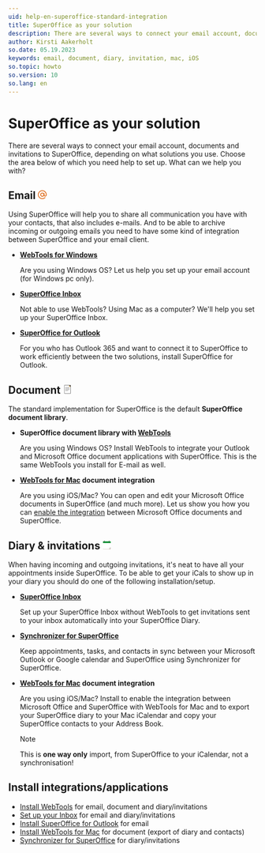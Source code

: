 ```yaml
---
uid: help-en-superoffice-standard-integration
title: SuperOffice as your solution
description: There are several ways to connect your email account, documents and invitations to SuperOffice, depending on what solutions you use.
author: Kirsti Aakerholt
so.date: 05.19.2023
keywords: email, document, diary, invitation, mac, iOS
so.topic: howto
so.version: 10
so.lang: en
---
```


# SuperOffice as your solution

There are several ways to connect your email account, documents and invitations to SuperOffice, depending on what solutions you use. Choose the area below of which you need help to set up. What can we help you with?

## Email ![icon][img1]

Using SuperOffice will help you to share all communication you have with your contacts, that also includes e-mails. And to be able to archive incoming or outgoing emails you need to have some kind of integration between SuperOffice and your email client.

* **[WebTools for Windows][1]**

    Are you using Windows OS? Let us help you set up your email account (for Windows pc only).

* **[SuperOffice Inbox][2]**

    Not able to use WebTools? Using Mac as a computer? We'll help you set up your SuperOffice Inbox.

* **[SuperOffice for Outlook][3]**

    For you who has Outlook 365 and want to connect it to SuperOffice to work efficiently between the two solutions, install SuperOffice for Outlook.

## Document ![icon][img2]

The standard implementation for SuperOffice is the default **SuperOffice document library**.

* **SuperOffice document library with [WebTools][1]**

    Are you using Windows OS? Install WebTools to integrate your Outlook and Microsoft Office document applications with SuperOffice. This is the same WebTools you install for E-mail as well.

* **[WebTools for Mac][4] document integration**

    Are you using iOS/Mac? You can open and edit your Microsoft Office documents in SuperOffice (and much more). Let us show you how you can [enable the integration][4] between Microsoft Office documents and SuperOffice.

## Diary & invitations ![icon][img3]

When having incoming and outgoing invitations, it's neat to have all your appointments inside SuperOffice. To be able to get your iCals to show up in your diary you should do one of the following installation/setup.

* **[SuperOffice Inbox][2]**

    Set up your SuperOffice Inbox without WebTools to get invitations sent to your inbox automatically into your SuperOffice Diary.

* **[Synchronizer for SuperOffice][5]**

    Keep appointments, tasks, and contacts in sync between your Microsoft Outlook or Google calendar and SuperOffice using Synchronizer for SuperOffice.

* **[WebTools for Mac][4] document integration**

    Are you using iOS/Mac? Install to enable the integration between Microsoft Office and SuperOffice with WebTools for Mac and to export your SuperOffice diary to your Mac iCalendar and copy your SuperOffice contacts to your Address Book.

    > [!NOTE]
    > This is **one way only** import, from SuperOffice to your iCalendar, not a synchronisation!

## Install integrations/applications

* [Install WebTools][1] for email, document and diary/invitations
* [Set up your Inbox][2] for email and diary/invitations
* [Install SuperOffice for Outlook][3] for email
* [Install WebTools for Mac][4] for document (export of diary and contacts)
* [Synchronizer for SuperOffice][5] for diary/invitations

<!-- Referenced links -->
[1]: ../../../document/webtools/learn/index.md
[2]: ../../../email/inbox/learn/setup.md
[3]: ../../../email/superoffice-for-outlook/learn/index.md
[4]: install-mac-webtools.md
[5]: https://appstore.superoffice.com/infobridge-software-b-v-/synchronizer-for-superoffice

<!-- Referenced images -->
[img1]: ../../../../../common/icons/email.png
[img2]: ../../../../../common/icons/document.png
[img3]: ../../../../../common/icons/nav-diary.png
